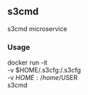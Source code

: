 s3cmd
-----
s3cmd microservice

### Usage

docker run -it \
	-v $HOME/.s3cfg:/.s3cfg \
	-v $HOME:/home/$USER \
	s3cmd
